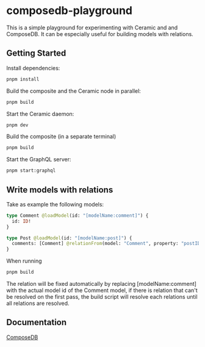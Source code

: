 # composedb-playground

This is a simple playground for experimenting with Ceramic and and ComposeDB.
It can be especially useful for building models with relations.

## Getting Started

Install dependencies:

```bash
pnpm install
```

Build the composite and the Ceramic node in parallel:

```bash
pnpm build
```

Start the Ceramic daemon:

```bash
pnpm dev
```

Build the composite (in a separate terminal)

```bash
pnpm build
```

Start the GraphQL server:

```bash
pnpm start:graphql
```

## Write models with relations

Take as example the following models:

```graphql
type Comment @loadModel(id: "[modelName:comment]") {
  id: ID!
}

type Post @loadModel(id: "[modelName:post]") {
  comments: [Comment] @relationFrom(model: "Comment", property: "postID")
}
```

When running

```bash
pnpm build
```

The relation will be fixed automatically by replacing [modelName:comment] with the actual model id of the Comment model, if there is relation that can't be resolved on the first pass, the build script will resolve each relations until all relations are resolved.

## Documentation

[ComposeDB](https://composedb.js.org/docs/0.4.x/getting-started)
